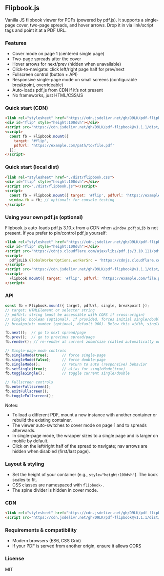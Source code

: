 ## Flipbook.js

Vanilla JS flipbook viewer for PDFs (powered by pdf.js). It supports a single-page cover, two-page spreads, and hover arrows. Drop it in via link/script tags and point it at a PDF URL.

### Features
- Cover mode on page 1 (centered single page)
- Two-page spreads after the cover
- Hover arrows for next/prev (hidden when unavailable)
- Click-to-navigate: click left/right page half for prev/next
- Fullscreen control (button + API)
- Responsive single-page mode on small screens (configurable breakpoint, overrideable)
- Auto-loads pdf.js from CDN if it’s not present
- No frameworks, just HTML/CSS/JS

### Quick start (CDN)
```html
<link rel="stylesheet" href="https://cdn.jsdelivr.net/gh/D9LK/pdf-flipbook@v1.1.1/dist/flipbook.css">
<div id="flip" style="height:100dvh"></div>
<script src="https://cdn.jsdelivr.net/gh/D9LK/pdf-flipbook@v1.1.1/dist/flipbook.js"></script>
<script>
  const fb = Flipbook.mount({
    target: '#flip',
    pdfUrl: 'https://example.com/path/to/file.pdf'
  });
</script>
```

### Quick start (local dist)
```html
<link rel="stylesheet" href="./dist/flipbook.css">
<div id="flip" style="height:100dvh"></div>
<script src="./dist/flipbook.js"></script>
<script>
  const fb = Flipbook.mount({ target: '#flip', pdfUrl: 'https://example.com/file.pdf' });
  window.fb = fb; // optional: for console testing
</script>
```

### Using your own pdf.js (optional)
Flipbook.js auto-loads pdf.js 3.10.x from a CDN when `window.pdfjsLib` is not present. If you prefer to pin/control pdf.js yourself:
```html
<link rel="stylesheet" href="https://cdn.jsdelivr.net/gh/D9LK/pdf-flipbook@v1.1.1/dist/flipbook.css">
<div id="flip" style="height:100dvh"></div>
<script src="https://cdnjs.cloudflare.com/ajax/libs/pdf.js/3.10.111/pdf.min.js"></script>
<script>
  pdfjsLib.GlobalWorkerOptions.workerSrc = 'https://cdnjs.cloudflare.com/ajax/libs/pdf.js/3.10.111/pdf.worker.min.js';
</script>
<script src="https://cdn.jsdelivr.net/gh/D9LK/pdf-flipbook@v1.1.1/dist/flipbook.js"></script>
<script>
  Flipbook.mount({ target: '#flip', pdfUrl: 'https://example.com/file.pdf' });
</script>
```

### API
```js
const fb = Flipbook.mount({ target, pdfUrl, single, breakpoint });
// target: HTMLElement or selector string
// pdfUrl: string (must be accessible with CORS if cross-origin)
// single: boolean (optional). If provided, forces initial single/double and enables override.
// breakpoint: number (optional, default 900). Below this width, single-page mode is enabled automatically unless overridden.

fb.next();  // go to next spread/page
fb.prev();  // go to previous spread/page
fb.render(); // re-render at current zoom/size (called automatically on resize)

// Single-page mode controls
fb.singleMode(true);      // force single-page
fb.singleMode(false);     // force double-page
fb.singleMode();          // return to auto (responsive) behavior
fb.setSingle(true);       // alias for singleMode(true)
fb.toggleSingle();        // toggle current single/double

// Fullscreen controls
fb.enterFullscreen();
fb.exitFullscreen();
fb.toggleFullscreen();
```

Notes:
- To load a different PDF, mount a new instance with another container or rebuild the existing container.
- The viewer auto-switches to cover mode on page 1 and to spreads afterwards.
- In single-page mode, the wrapper sizes to a single page and is larger on mobile by default.
- Click on the left/right half of the spread to navigate; nav arrows are hidden when disabled (first/last page).

### Layout & styling
- Set the height of your container (e.g., `style="height:100dvh"`). The book scales to fit.
- CSS classes are namespaced with `flipbook-`.
- The spine divider is hidden in cover mode.

### CDN
```html
<link rel="stylesheet" href="https://cdn.jsdelivr.net/gh/D9LK/pdf-flipbook@v1.1.1/dist/flipbook.css">
<script src="https://cdn.jsdelivr.net/gh/D9LK/pdf-flipbook@v1.1.1/dist/flipbook.js"></script>
```

### Requirements & compatibility
- Modern browsers (ES6, CSS Grid)
- If your PDF is served from another origin, ensure it allows CORS

### License
MIT


